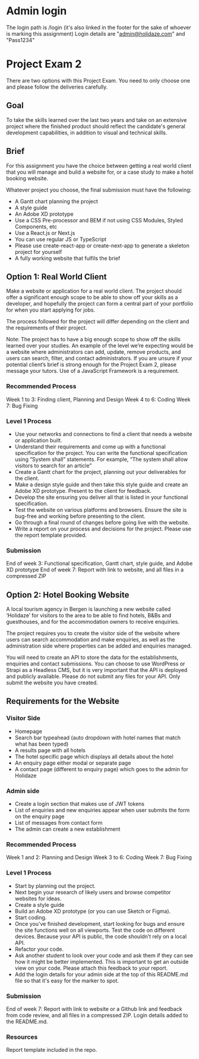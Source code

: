 # Admin login

The login path is /login (it's also linked in the footer for the sake of whoever is marking this assignment)
Login details are "admin@holidaze.com" and "Pass1234"

# Project Exam 2

There are two options with this Project Exam.
You need to only choose one and please follow the deliveries carefully.

## Goal

To take the skills learned over the last two years and take on an extensive project where the finished product should reflect the candidate's general development capabilities, in addition to visual and technical skills.

## Brief

For this assignment you have the choice between getting a real world client that you will manage and build a website for, or a case study to make a hotel booking website.

Whatever project you choose, the final submission must have the following:

-   A Gantt chart planning the project
-   A style guide
-   An Adobe XD prototype
-   Use a CSS Pre-processor and BEM if not using CSS Modules, Styled Components, etc
-   Use a React.js or Next.js
-   You can use regular JS or TypeScript
-   Please use create-react-app or create-next-app to generate a skeleton project for yourself
-   A fully working website that fulfils the brief

## Option 1: Real World Client

Make a website or application for a real world client. The project should offer a significant enough scope to be able to show off your skills as a developer, and hopefully the project can form a central part of your portfolio for when you start applying for jobs.

The process followed for the project will differ depending on the client and the requirements of their project.

Note: The project has to have a big enough scope to show off the skills learned over your studies. An example of the level we’re expecting would be a website where administrators can add, update, remove products, and users can search, filter, and contact administrators. If you are unsure if your potential client’s brief is strong enough for the Project Exam 2, please message your tutors. Use of a JavaScript Framework is a requirement.

### Recommended Process

Week 1 to 3: Finding client, Planning and Design
Week 4 to 6: Coding
Week 7: Bug Fixing

### Level 1 Process

-   Use your networks and connections to find a client that needs a website or application built.
-   Understand their requirements and come up with a functional specification for the project. You can write the functional specification using “System shall” statements. For example, “The system shall allow visitors to search for an article”
-   Create a Gantt chart for the project, planning out your deliverables for the client.
-   Make a design style guide and then take this style guide and create an Adobe XD prototype. Present to the client for feedback.
-   Develop the site ensuring you deliver all that is listed in your functional specification.
-   Test the website on various platforms and browsers. Ensure the site is bug-free and working before presenting to the client.
-   Go through a final round of changes before going live with the website.
-   Write a report on your process and decisions for the project. Please use the report template provided.

### Submission

End of week 3: Functional specification, Gantt chart, style guide, and Adobe XD prototype
End of week 7: Report with link to website, and all files in a compressed ZIP

## Option 2: Hotel Booking Website

A local tourism agency in Bergen is launching a new website called ‘Holidaze’ for visitors to the area to be able to find hotels, B&Bs and guesthouses, and for the accommodation owners to receive enquiries.

The project requires you to create the visitor side of the website where users can search accommodation and make enquiries, as well as the administration side where properties can be added and enquiries managed.

You will need to create an API to store the data for the establishments, enquiries and contact submissions. You can choose to use WordPress or Strapi as a Headless CMS, but it is very important that the API is deployed and publicly available. Please do not submit any files for your API. Only submit the website you have created.

## Requirements for the Website

### Visitor Side

-   Homepage
-   Search bar typeahead (auto dropdown with hotel names that match what has been typed)
-   A results page with all hotels
-   The hotel specific page which displays all details about the hotel
-   An enquiry page either modal or separate page
-   A contact page (different to enquiry page) which goes to the admin for Holidaze

### Admin side

-   Create a login section that makes use of JWT tokens
-   List of enquiries and new enquiries appear when user submits the form on the enquiry page
-   List of messages from contact form
-   The admin can create a new establishment

### Recommended Process

Week 1 and 2: Planning and Design
Week 3 to 6: Coding
Week 7: Bug Fixing

### Level 1 Process

-   Start by planning out the project.
-   Next begin your research of likely users and browse competitor websites for ideas.
-   Create a style guide
-   Build an Adobe XD prototype (or you can use Sketch or Figma).
-   Start coding.
-   Once you’ve finished development, start looking for bugs and ensure the site functions well on all viewports. Test the code on different devices. Because your API is public, the code shouldn’t rely on a local API.
-   Refactor your code.
-   Ask another student to look over your code and ask them if they can see how it might be better implemented. This is important to get an outside view on your code. Please attach this feedback to your report.
-   Add the login details for your admin side at the top of this README.md file so that it's easy for the marker to spot.

### Submission

End of week 7: Report with link to website or a Github link and feedback from code review, and all files in a compressed ZIP. Login details added to the README.md.

### Resources

Report template included in the repo.
